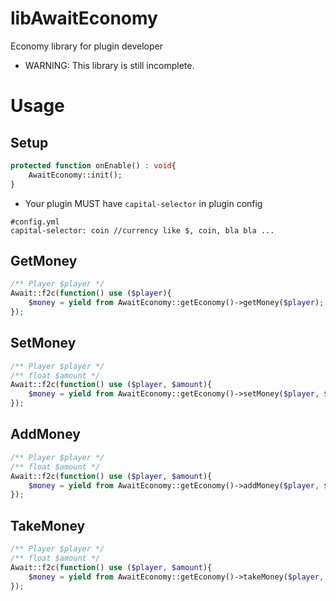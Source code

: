 # libAwaitEconomy
Economy library for plugin developer
* WARNING: This library is still incomplete.

# Usage
## Setup
```php
protected function onEnable() : void{
	AwaitEconomy::init();
}
```
* Your plugin MUST have `capital-selector` in plugin config
```
#config.yml
capital-selector: coin //currency like $, coin, bla bla ...
```
## GetMoney
```php
/** Player $player */
Await::f2c(function() use ($player){
	$money = yield from AwaitEconomy::getEconomy()->getMoney($player); //Return int|float|null
});
```
## SetMoney
```php
/** Player $player */
/** float $amount */
Await::f2c(function() use ($player, $amount){
	$money = yield from AwaitEconomy::getEconomy()->setMoney($player, $amount); //Return bool (true if sucess, false if fail)
});
```
## AddMoney
```php
/** Player $player */
/** float $amount */
Await::f2c(function() use ($player, $amount){
	$money = yield from AwaitEconomy::getEconomy()->addMoney($player, $amount); //Return bool (true if sucess, false if fail)
});
```
## TakeMoney
```php
/** Player $player */
/** float $amount */
Await::f2c(function() use ($player, $amount){
	$money = yield from AwaitEconomy::getEconomy()->takeMoney($player, $amount); //Return bool (true if sucess, false if fail)
});
```

